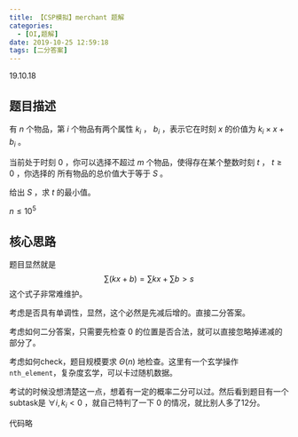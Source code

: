 ```yaml
---
title: 【CSP模拟】merchant 题解
categories:
  - [OI,题解]
date: 2019-10-25 12:59:18
tags: [二分答案]
---
```


19.10.18

<!--more-->

## 题目描述

有 $n$ 个物品，第 $i$ 个物品有两个属性 $k_i$ ， $b_i$ ，表示它在时刻 $x$ 的价值为 $k_i\times x + b_i$ 。

当前处于时刻 $0$ ，你可以选择不超过 $m$ 个物品，使得存在某个整数时刻 $t$ ， $t \geq 0$ ，你选择的 所有物品的总价值大于等于 $S$ 。 

给出 $S$  ，求 $t$ 的最小值。 

$n\leq10^5$

## 核心思路

题目显然就是 
$$
\sum(kx+b)=\sum kx+\sum b>s
$$
这个式子非常难维护。

考虑是否具有单调性，显然，这个必然是先减后增的。直接二分答案。

考虑如何二分答案，只需要先检查 $0$ 的位置是否合法，就可以直接忽略掉递减的部分了。

考虑如何check，题目规模要求 $\Theta(n)$ 地检查。这里有一个玄学操作`nth_element`，复杂度玄学，可以卡过随机数据。

考试的时候没想清楚这一点，想着有一定的概率二分可以过。然后看到题目有一个subtask是 $\forall i,k_i<0$ ，就自己特判了一下 $0$ 的情况，就比别人多了12分。

代码略

